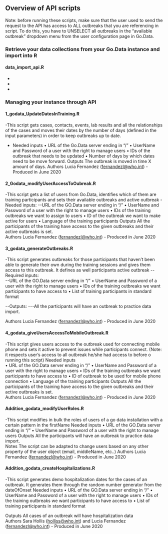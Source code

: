 ## Overview of API scripts
Note: before running these scripts, make sure that the user used to send the request to the API has access to ALL outbreaks that you are referencing in script. To do this, you have to UNSELECT all outbreaks in the “available outbreak” dropdown menu from the user configuration page in Go.Data.

### Retrieve your data collections from your Go.Data instance and import into R
#### data_import_api.R
-
-
-

### Managing your instance through API
#### 1_godata_UpdateDatesInTraining.R	
-This script gets cases, contacts, events, lab results and all the relationships of the cases and moves their dates by the number of days (defined in the input parameters) in order to keep outbreaks up to date.
- Needed inputs	
•	URL of the Go.Data server ending in “/”
•	UserName and Password of a user with the right to manage users
•	IDs of the outbreak that needs to be updated
•	Number of days by which dates need to be move forward.
Outputs	The outbreak is moved in time X amount of days.
Authors	Lucia Fernandez (fernandezl@who.int) - Produced in June 2020

#### 2_Godata_modifyUserAccessToOubreak.R
-This script gets a list of users from Go.Data, identifies which of them are training participants and sets their available outbreaks and active outbreak
-Needed inputs:
--URL of the GO.Data server ending in “/”
•	UserName and Password of a user with the right to manage users
•	IDs of the training outbreaks we want to assign to users
•	 ID of the outbreak we want to make active for users
•	Language of the training participants
Outputs	All the participants of the training have access to the given outbreaks and their active outbreaks is set.  
Authors	Lucia Fernandez (fernandezl@who.int) - Produced in June 2020

#### 3_godata_generateOutbreaks.R
-This script generates outbreaks for those participants that haven’t been able to generate their own during the training sessions and gives them access to this outbreak. It defines as well participants active outbreak
--Required inputs:	
--URL of the GO.Data server ending in “/”
•	UserName and Password of a user with the right to manage users
•	IDs of the training outbreaks we want participants to have access to
•	List of training participants in standard format

--Outputs:
---All the participants will have an outbreak to practice data import.  

Authors	Lucia Fernandez (fernandezl@who.int) - Produced in June 2020

#### 4_godata_giveUsersAccessToMobileOutbreak.R
-This script gives users access to the outbreak used for connecting mobile phone and sets it active to prevent issues while participants connect. (Note: it respects user’s access to all outbreak he/she had access to before o running this script)
Needed inputs	
•	URL of the GO.Data server ending in “/”
•	UserName and Password of a user with the right to manage users
•	IDs of the training outbreaks we want participants to have access to
•	ID of outbreak to be used for mobile phone connection
•	Language of the training participants
Outputs	
All the participants of the training have access to the given outbreaks and their active outbreaks is set.  
Authors	Lucia Fernandez (fernandezl@who.int) - Produced in June 2020

#### Addition_godata_modifyUserRoles.R
-This script modifies in bulk the roles of users of a go data installation with a certain pattern in the firstName
Needed inputs	•	URL of the GO.Data server ending in “/”
•	UserName and Password of a user with the right to manage users
Outputs	All the participants will have an outbreak to practice data import.  
Notes	The script can be adapted to change users based on any other property of the user object (email, middleName, etc..)
Authors	Lucia Fernandez (fernandezl@who.int) - Produced in June 2020

#### Addition_godata_createHospitalizations.R
-This script generates demo hospitalization dates for the cases of an outbreak. It generates them through the random number generator from the dateOfOnset
Needed inputs	•	URL of the GO.Data server ending in “/”
•	UserName and Password of a user with the right to manage users
•	IDs of the training outbreaks we want participants to have access to
•	List of training participants in standard format

Outputs	
All cases of an outbreak will have hospitalization data  
Authors
Sara Hollis (holliss@who.int) and Lucia Fernandez (fernandezl@who.int) - Produced in June 2020


